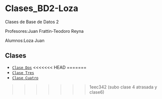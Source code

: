 # Clases_BD2-Loza

Clases de Base de Datos 2

Profesores:Juan Frattin-Teodoro Reyna

Alumnos:Loza Juan

## Clases

- [`Clase Dos`](./clase2.sql) 
<<<<<<< HEAD
=======
- [`Clase Tres`](./Clase3.sql)
- [`Clase Cuatro`](./Clase4.sql)
>>>>>>> 1eec342 (subo clase 4 atrasada y clase6)
